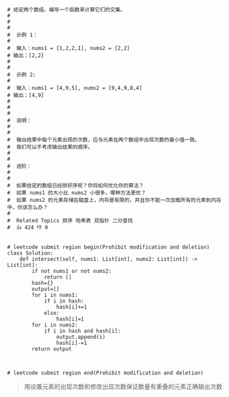     # 给定两个数组，编写一个函数来计算它们的交集。 
    # 
    #  
    # 
    #  示例 1： 
    # 
    #  输入：nums1 = [1,2,2,1], nums2 = [2,2]
    # 输出：[2,2]
    #  
    # 
    #  示例 2: 
    # 
    #  输入：nums1 = [4,9,5], nums2 = [9,4,9,8,4]
    # 输出：[4,9] 
    # 
    #  
    # 
    #  说明： 
    # 
    #  
    #  输出结果中每个元素出现的次数，应与元素在两个数组中出现次数的最小值一致。 
    #  我们可以不考虑输出结果的顺序。 
    #  
    # 
    #  进阶： 
    # 
    #  
    #  如果给定的数组已经排好序呢？你将如何优化你的算法？ 
    #  如果 nums1 的大小比 nums2 小很多，哪种方法更优？ 
    #  如果 nums2 的元素存储在磁盘上，内存是有限的，并且你不能一次加载所有的元素到内存中，你该怎么办？ 
    #  
    #  Related Topics 排序 哈希表 双指针 二分查找 
    #  👍 424 👎 0


    # leetcode submit region begin(Prohibit modification and deletion)
    class Solution:
        def intersect(self, nums1: List[int], nums2: List[int]) -> List[int]:
            if not nums1 or not nums2:
                return []
            hash={}
            output=[]
            for i in nums1:
                if i in hash:
                    hash[i]+=1
                else:
                    hash[i]=1
            for i in nums2:
                if i in hash and hash[i]:
                    output.append(i)
                    hash[i]-=1
            return output



    # leetcode submit region end(Prohibit modification and deletion)
>用设置元素的出现次数和修改出现次数保证数量有重叠的元素正确输出次数
